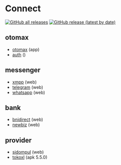# Connect
[![GitHub all releases](https://img.shields.io/github/downloads/ndiing/connect/total)](https://github.com/ndiing/connect/releases)
[![GitHub release (latest by date)](https://img.shields.io/github/v/release/ndiing/connect)](https://github.com/ndiing/connect/releases)

## otomax
- [otomax](./rest/otomax.rest) (app)
- [auth](./rest/auth.rest) ()

## messenger
- [xmpp](./rest/xmpp.rest) (web)
- [telegram](./rest/telegram.rest) (web)
- [whatsapp](./rest/whatsapp.rest) (web)

## bank
- [bnidirect](./rest/bnidirect.rest) (web)
- [newbiz](./rest/newbiz.rest) (web)

## provider
- [sidompul](./rest/sidompul.rest) (web)
- [tokoxl](./rest/tokoxl.rest) (apk 5.5.0)
